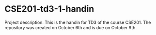 # CSE201-td3-1-handin
 
Project description:
This is the handin for TD3 of the course CSE201.
The repository was created on October 6th and is due on October 9th.
